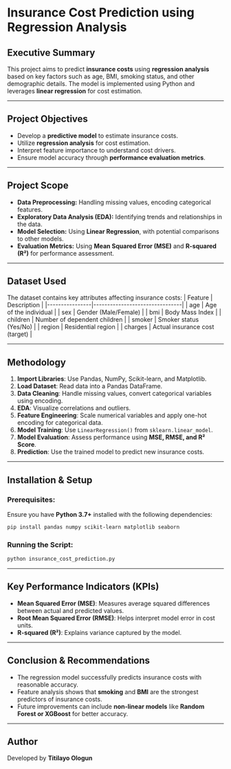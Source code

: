 # Insurance Cost Prediction using Regression Analysis

## Executive Summary
This project aims to predict **insurance costs** using **regression analysis** based on key factors such as age, BMI, smoking status, and other demographic details. The model is implemented using Python and leverages **linear regression** for cost estimation.

---
## Project Objectives
- Develop a **predictive model** to estimate insurance costs.
- Utilize **regression analysis** for cost estimation.
- Interpret feature importance to understand cost drivers.
- Ensure model accuracy through **performance evaluation metrics**.

---
## Project Scope
- **Data Preprocessing:** Handling missing values, encoding categorical features.
- **Exploratory Data Analysis (EDA):** Identifying trends and relationships in the data.
- **Model Selection:** Using **Linear Regression**, with potential comparisons to other models.
- **Evaluation Metrics:** Using **Mean Squared Error (MSE)** and **R-squared (R²)** for performance assessment.

---
## Dataset Used
The dataset contains key attributes affecting insurance costs:
| Feature          | Description                            |
|----------------|--------------------------------|
| age           | Age of the individual           |
| sex           | Gender (Male/Female)            |
| bmi           | Body Mass Index                 |
| children      | Number of dependent children    |
| smoker       | Smoker status (Yes/No)          |
| region       | Residential region              |
| charges      | Actual insurance cost (target)  |

---
## Methodology
1. **Import Libraries**: Use Pandas, NumPy, Scikit-learn, and Matplotlib.
2. **Load Dataset**: Read data into a Pandas DataFrame.
3. **Data Cleaning**: Handle missing values, convert categorical variables using encoding.
4. **EDA**: Visualize correlations and outliers.
5. **Feature Engineering**: Scale numerical variables and apply one-hot encoding for categorical data.
6. **Model Training**: Use `LinearRegression()` from `sklearn.linear_model`.
7. **Model Evaluation**: Assess performance using **MSE, RMSE, and R² Score**.
8. **Prediction**: Use the trained model to predict new insurance costs.

---
## Installation & Setup
### Prerequisites:
Ensure you have **Python 3.7+** installed with the following dependencies:
```sh
pip install pandas numpy scikit-learn matplotlib seaborn
```
### Running the Script:
```sh
python insurance_cost_prediction.py
```

---
## Key Performance Indicators (KPIs)
- **Mean Squared Error (MSE)**: Measures average squared differences between actual and predicted values.
- **Root Mean Squared Error (RMSE)**: Helps interpret model error in cost units.
- **R-squared (R²)**: Explains variance captured by the model.

---
## Conclusion & Recommendations
- The regression model successfully predicts insurance costs with reasonable accuracy.
- Feature analysis shows that **smoking** and **BMI** are the strongest predictors of insurance costs.
- Future improvements can include **non-linear models** like **Random Forest or XGBoost** for better accuracy.

---
## Author
Developed by **Titilayo Ologun**


